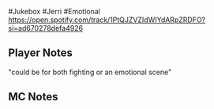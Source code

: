 #Jukebox #Jerri #Emotional 
https://open.spotify.com/track/1PtQJZVZIdWIYdARpZRDFO?si=ad670278defa4926
## Player Notes
"could be for both fighting or an emotional scene"
## MC Notes